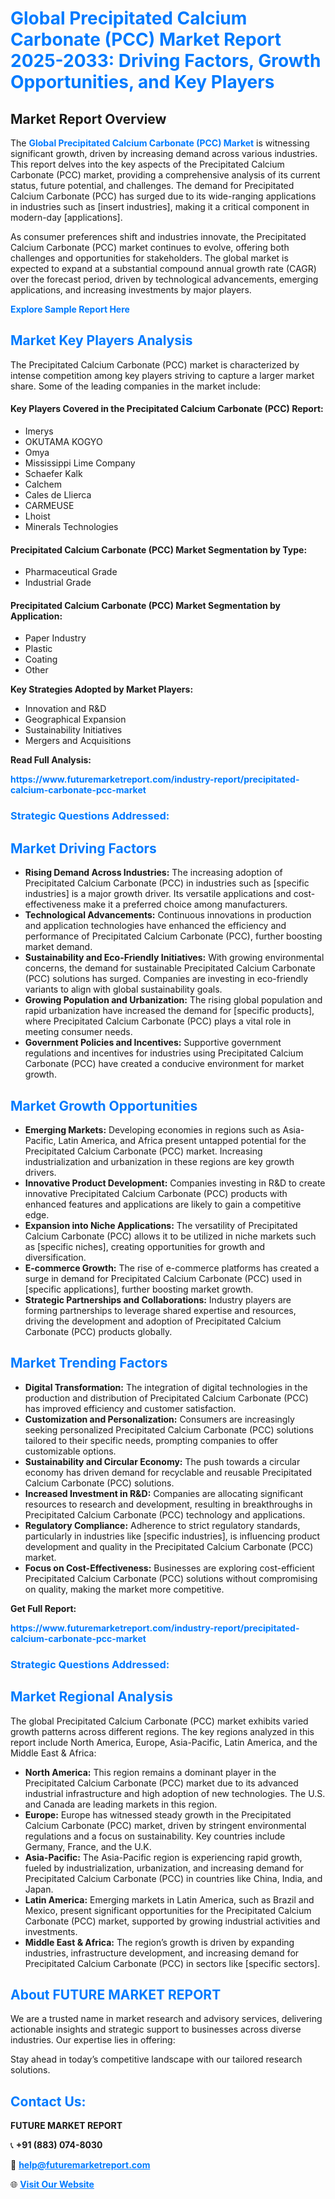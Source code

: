 <h1 style="color: #007BFF;">Global Precipitated Calcium Carbonate (PCC) Market Report 2025-2033: Driving Factors, Growth Opportunities, and Key Players</h1>

<section id="overview">
<h2>Market Report Overview</h2>
<p>The <a href="https://www.futuremarketreport.com/industry-report/precipitated-calcium-carbonate-pcc-market" style="color: #007BFF; text-decoration: none;"><strong>Global Precipitated Calcium Carbonate (PCC) Market</strong></a> is witnessing significant growth, driven by increasing demand across various industries. This report delves into the key aspects of the Precipitated Calcium Carbonate (PCC) market, providing a comprehensive analysis of its current status, future potential, and challenges. The demand for Precipitated Calcium Carbonate (PCC) has surged due to its wide-ranging applications in industries such as [insert industries], making it a critical component in modern-day [applications].</p>
<p>As consumer preferences shift and industries innovate, the Precipitated Calcium Carbonate (PCC) market continues to evolve, offering both challenges and opportunities for stakeholders. The global market is expected to expand at a substantial compound annual growth rate (CAGR) over the forecast period, driven by technological advancements, emerging applications, and increasing investments by major players.</p>
</section>

<section id="overview">
<p><a href="https://www.futuremarketreport.com/request-sample/reportId=85372" style="color: #007BFF; text-decoration: none;"><strong>Explore Sample Report Here</strong></a></p>
</section>

<section id="key-players">
<h2 style="color: #007BFF;">Market Key Players Analysis</h2>
<p>The Precipitated Calcium Carbonate (PCC) market is characterized by intense competition among key players striving to capture a larger market share. Some of the leading companies in the market include:</p>
<h4>Key Players Covered in the Precipitated Calcium Carbonate (PCC) Report:</h4>
<ul><li>Imerys</li><li>OKUTAMA KOGYO</li><li>Omya</li><li>Mississippi Lime Company</li><li>Schaefer Kalk</li><li>Calchem</li><li>Cales de Llierca</li><li>CARMEUSE</li><li>Lhoist</li><li>Minerals Technologies</li></ul>
<h4>Precipitated Calcium Carbonate (PCC) Market Segmentation by Type:</h4>
<ul><li>Pharmaceutical Grade</li><li>Industrial Grade</li></ul>

<h4>Precipitated Calcium Carbonate (PCC) Market Segmentation by Application:</h4>
<ul><li>Paper Industry</li><li>Plastic</li><li>Coating</li><li>Other</li></ul>
<p><strong>Key Strategies Adopted by Market Players:</strong></p>
<ul>
<li>Innovation and R&D</li>
<li>Geographical Expansion</li>
<li>Sustainability Initiatives</li>
<li>Mergers and Acquisitions</li>
</ul>
</section>

<section>
<p><strong>Read Full Analysis: </strong></p><a href="https://www.futuremarketreport.com/industry-report/precipitated-calcium-carbonate-pcc-market" style="color: #007BFF; text-decoration: none;"><strong>https://www.futuremarketreport.com/industry-report/precipitated-calcium-carbonate-pcc-market</strong></a>
<h3 style="color: #007BFF;">Strategic Questions Addressed:</h3>
</section>

<section id="driving-factors">
<h2 style="color: #007BFF;">Market Driving Factors</h2>
<ul>
<li><strong>Rising Demand Across Industries:</strong> The increasing adoption of Precipitated Calcium Carbonate (PCC) in industries such as [specific industries] is a major growth driver. Its versatile applications and cost-effectiveness make it a preferred choice among manufacturers.</li>
<li><strong>Technological Advancements:</strong> Continuous innovations in production and application technologies have enhanced the efficiency and performance of Precipitated Calcium Carbonate (PCC), further boosting market demand.</li>
<li><strong>Sustainability and Eco-Friendly Initiatives:</strong> With growing environmental concerns, the demand for sustainable Precipitated Calcium Carbonate (PCC) solutions has surged. Companies are investing in eco-friendly variants to align with global sustainability goals.</li>
<li><strong>Growing Population and Urbanization:</strong> The rising global population and rapid urbanization have increased the demand for [specific products], where Precipitated Calcium Carbonate (PCC) plays a vital role in meeting consumer needs.</li>
<li><strong>Government Policies and Incentives:</strong> Supportive government regulations and incentives for industries using Precipitated Calcium Carbonate (PCC) have created a conducive environment for market growth.</li>
</ul>
</section>

<section id="growth-opportunities">
<h2 style="color: #007BFF;">Market Growth Opportunities</h2>
<ul>
<li><strong>Emerging Markets:</strong> Developing economies in regions such as Asia-Pacific, Latin America, and Africa present untapped potential for the Precipitated Calcium Carbonate (PCC) market. Increasing industrialization and urbanization in these regions are key growth drivers.</li>
<li><strong>Innovative Product Development:</strong> Companies investing in R&D to create innovative Precipitated Calcium Carbonate (PCC) products with enhanced features and applications are likely to gain a competitive edge.</li>
<li><strong>Expansion into Niche Applications:</strong> The versatility of Precipitated Calcium Carbonate (PCC) allows it to be utilized in niche markets such as [specific niches], creating opportunities for growth and diversification.</li>
<li><strong>E-commerce Growth:</strong> The rise of e-commerce platforms has created a surge in demand for Precipitated Calcium Carbonate (PCC) used in [specific applications], further boosting market growth.</li>
<li><strong>Strategic Partnerships and Collaborations:</strong> Industry players are forming partnerships to leverage shared expertise and resources, driving the development and adoption of Precipitated Calcium Carbonate (PCC) products globally.</li>
</ul>
</section>

<section id="trending-factors">
<h2 style="color: #007BFF;">Market Trending Factors</h2>
<ul>
<li><strong>Digital Transformation:</strong> The integration of digital technologies in the production and distribution of Precipitated Calcium Carbonate (PCC) has improved efficiency and customer satisfaction.</li>
<li><strong>Customization and Personalization:</strong> Consumers are increasingly seeking personalized Precipitated Calcium Carbonate (PCC) solutions tailored to their specific needs, prompting companies to offer customizable options.</li>
<li><strong>Sustainability and Circular Economy:</strong> The push towards a circular economy has driven demand for recyclable and reusable Precipitated Calcium Carbonate (PCC) solutions.</li>
<li><strong>Increased Investment in R&D:</strong> Companies are allocating significant resources to research and development, resulting in breakthroughs in Precipitated Calcium Carbonate (PCC) technology and applications.</li>
<li><strong>Regulatory Compliance:</strong> Adherence to strict regulatory standards, particularly in industries like [specific industries], is influencing product development and quality in the Precipitated Calcium Carbonate (PCC) market.</li>
<li><strong>Focus on Cost-Effectiveness:</strong> Businesses are exploring cost-efficient Precipitated Calcium Carbonate (PCC) solutions without compromising on quality, making the market more competitive.</li>
</ul>
</section>

<section>
<p><strong>Get Full Report: </strong></p><a href="https://www.futuremarketreport.com/industry-report/precipitated-calcium-carbonate-pcc-market" style="color: #007BFF; text-decoration: none;"><strong>https://www.futuremarketreport.com/industry-report/precipitated-calcium-carbonate-pcc-market</strong></a>
<h3 style="color: #007BFF;">Strategic Questions Addressed:</h3>
</section>


<section id="regional-analysis">
<h2 style="color: #007BFF;">Market Regional Analysis</h2>
<p>The global Precipitated Calcium Carbonate (PCC) market exhibits varied growth patterns across different regions. The key regions analyzed in this report include North America, Europe, Asia-Pacific, Latin America, and the Middle East & Africa:</p>
<ul>
<li><strong>North America:</strong> This region remains a dominant player in the Precipitated Calcium Carbonate (PCC) market due to its advanced industrial infrastructure and high adoption of new technologies. The U.S. and Canada are leading markets in this region.</li>
<li><strong>Europe:</strong> Europe has witnessed steady growth in the Precipitated Calcium Carbonate (PCC) market, driven by stringent environmental regulations and a focus on sustainability. Key countries include Germany, France, and the U.K.</li>
<li><strong>Asia-Pacific:</strong> The Asia-Pacific region is experiencing rapid growth, fueled by industrialization, urbanization, and increasing demand for Precipitated Calcium Carbonate (PCC) in countries like China, India, and Japan.</li>
<li><strong>Latin America:</strong> Emerging markets in Latin America, such as Brazil and Mexico, present significant opportunities for the Precipitated Calcium Carbonate (PCC) market, supported by growing industrial activities and investments.</li>
<li><strong>Middle East & Africa:</strong> The region’s growth is driven by expanding industries, infrastructure development, and increasing demand for Precipitated Calcium Carbonate (PCC) in sectors like [specific sectors].</li>
</ul>
</section>

<footer>
<h2 style="color: #007BFF;">About FUTURE MARKET REPORT</h2>
<p>We are a trusted name in market research and advisory services, delivering actionable insights and strategic support to businesses across diverse industries. Our expertise lies in offering:</p>

<p>Stay ahead in today’s competitive landscape with our tailored research solutions.</p>

<h2 style="color: #007BFF;">Contact Us:</h2>
<p><strong>FUTURE MARKET REPORT</strong></p>
<p>📞 <strong>+91 (883) 074-8030</strong></p>
<p>📧 <strong><a href="mailto:help@futuremarketreport.com" style="color: #007BFF;">help@futuremarketreport.com</a></strong></p>
<p>🌐 <strong><a href="https://www.futuremarketreport.com/" style="color: #007BFF;">Visit Our Website</a></strong></p>
</footer>